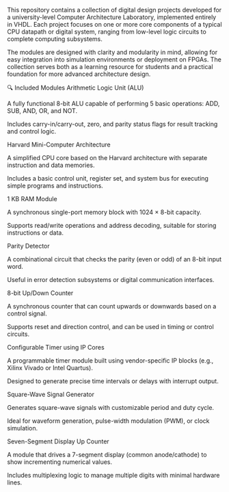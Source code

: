 This repository contains a collection of digital design projects developed for a university-level Computer Architecture Laboratory, implemented entirely in VHDL.
Each project focuses on one or more core components of a typical CPU datapath or digital system, ranging from low-level logic circuits to complete computing subsystems.

The modules are designed with clarity and modularity in mind, allowing for easy integration into simulation environments or deployment on FPGAs.
The collection serves both as a learning resource for students and a practical foundation for more advanced architecture design.

🔍 Included Modules
Arithmetic Logic Unit (ALU)

A fully functional 8-bit ALU capable of performing 5 basic operations: ADD, SUB, AND, OR, and NOT.

Includes carry-in/carry-out, zero, and parity status flags for result tracking and control logic.

Harvard Mini-Computer Architecture

A simplified CPU core based on the Harvard architecture with separate instruction and data memories.

Includes a basic control unit, register set, and system bus for executing simple programs and instructions.

1 KB RAM Module

A synchronous single-port memory block with 1024 × 8-bit capacity.

Supports read/write operations and address decoding, suitable for storing instructions or data.

Parity Detector

A combinational circuit that checks the parity (even or odd) of an 8-bit input word.

Useful in error detection subsystems or digital communication interfaces.

8-bit Up/Down Counter

A synchronous counter that can count upwards or downwards based on a control signal.

Supports reset and direction control, and can be used in timing or control circuits.

Configurable Timer using IP Cores

A programmable timer module built using vendor-specific IP blocks (e.g., Xilinx Vivado or Intel Quartus).

Designed to generate precise time intervals or delays with interrupt output.

Square-Wave Signal Generator

Generates square-wave signals with customizable period and duty cycle.

Ideal for waveform generation, pulse-width modulation (PWM), or clock simulation.

Seven-Segment Display Up Counter

A module that drives a 7-segment display (common anode/cathode) to show incrementing numerical values.

Includes multiplexing logic to manage multiple digits with minimal hardware lines.

